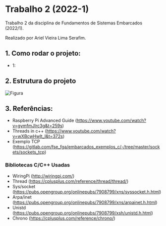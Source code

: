 # Trabalho 2 (2022-1)

Trabalho 2 da disciplina de Fundamentos de Sistemas Embarcados (2022/1).


Realizado por Ariel Vieira Lima Serafim.

## 1. Como rodar o projeto:

- 1: 


## 2. Estrutura do projeto

![Figura](project1architecture.png)

## 3. Referências:
- Raspberry Pi Advanced Guide (https://www.youtube.com/watch?v=gymfmJIrc3g&t=259s)
- Threads in c++ (https://www.youtube.com/watch?v=wXBcwHwIt_I&t=372s)
- Exemplo TCP (https://gitlab.com/fse_fga/embarcados_exemplos_c/-/tree/master/sockets/sockets_tcp)

### Bibliotecas C/C++ Usadas

- WiringPi (http://wiringpi.com/)
- Thread (https://cplusplus.com/reference/thread/thread/)
- Sys/socket (https://pubs.opengroup.org/onlinepubs/7908799/xns/syssocket.h.html)
- Arpa/inet (https://pubs.opengroup.org/onlinepubs/7908799/xns/arpainet.h.html)
- Unistd (https://pubs.opengroup.org/onlinepubs/7908799/xsh/unistd.h.html)
- Chrono (https://cplusplus.com/reference/chrono/)